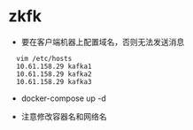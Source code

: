 # zkfk

- 要在客户端机器上配置域名，否则无法发送消息

```shell
  vim /etc/hosts
  10.61.158.29 kafka1
  10.61.158.29 kafka2
  10.61.158.29 kafka3
```

- docker-compose up -d

- 注意修改容器名和网络名
